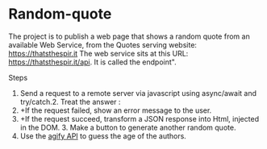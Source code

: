 # Random-quote
The project is to publish a web page that shows a random quote from an available Web Service, from the Quotes serving website: https://thatsthespir.it
The web service sits at this URL: https://thatsthespir.it/api. It is called the endpoint".

Steps
1. Send a request to a remote server via javascript using async/await and try/catch.2. Treat the answer : 
2. +If the request failed, show an error message to the user. 
3. +If the request succeed, transform a JSON response into Html, injected in the DOM. 3. Make a button to generate another random quote.
4. Use the [agify API](https://agify.io/) to guess the age of the authors.
